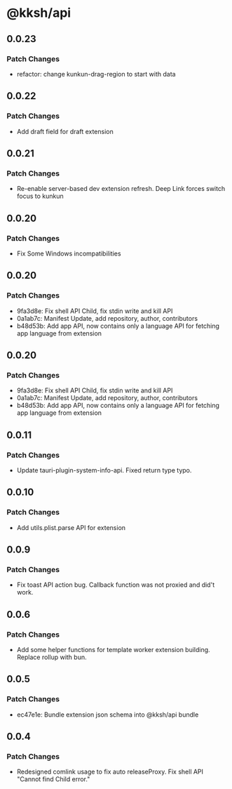 # @kksh/api

## 0.0.23

### Patch Changes

- refactor: change kunkun-drag-region to start with data

## 0.0.22

### Patch Changes

- Add draft field for draft extension

## 0.0.21

### Patch Changes

- Re-enable server-based dev extension refresh. Deep Link forces switch focus to kunkun

## 0.0.20

### Patch Changes

- Fix Some Windows incompatibilities

## 0.0.20

### Patch Changes

- 9fa3d8e: Fix shell API Child, fix stdin write and kill API
- 0a1ab7c: Manifest Update, add repository, author, contributors
- b48d53b: Add app API, now contains only a language API for fetching app language from extension

## 0.0.20

### Patch Changes

- 9fa3d8e: Fix shell API Child, fix stdin write and kill API
- 0a1ab7c: Manifest Update, add repository, author, contributors
- b48d53b: Add app API, now contains only a language API for fetching app language from extension

## 0.0.11

### Patch Changes

- Update tauri-plugin-system-info-api. Fixed return type typo.

## 0.0.10

### Patch Changes

- Add utils.plist.parse API for extension

## 0.0.9

### Patch Changes

- Fix toast API action bug. Callback function was not proxied and did't work.

## 0.0.6

### Patch Changes

- Add some helper functions for template worker extension building. Replace rollup with bun.

## 0.0.5

### Patch Changes

- ec47e1e: Bundle extension json schema into @kksh/api bundle

## 0.0.4

### Patch Changes

- Redesigned comlink usage to fix auto releaseProxy. Fix shell API "Cannot find Child error."
